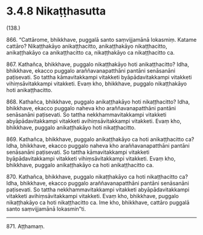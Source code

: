 # 3.4.8 Nikaṭṭhasutta

(138.)

866\. “Cattārome, bhikkhave, puggalā santo saṃvijjamānā lokasmiṃ. Katame cattāro? Nikaṭṭhakāyo anikaṭṭhacitto, anikaṭṭhakāyo nikaṭṭhacitto, anikaṭṭhakāyo ca anikaṭṭhacitto ca, nikaṭṭhakāyo ca nikaṭṭhacitto ca.

867\. Kathañca, bhikkhave, puggalo nikaṭṭhakāyo hoti anikaṭṭhacitto? Idha, bhikkhave, ekacco puggalo araññavanapatthāni pantāni senāsanāni paṭisevati. So tattha kāmavitakkampi vitakketi byāpādavitakkampi vitakketi vihiṃsāvitakkampi vitakketi. Evaṃ kho, bhikkhave, puggalo nikaṭṭhakāyo hoti anikaṭṭhacitto.

868\. Kathañca, bhikkhave, puggalo anikaṭṭhakāyo hoti nikaṭṭhacitto? Idha, bhikkhave, ekacco puggalo naheva kho araññavanapatthāni pantāni senāsanāni paṭisevati. So tattha nekkhammavitakkampi vitakketi abyāpādavitakkampi vitakketi avihiṃsāvitakkampi vitakketi. Evaṃ kho, bhikkhave, puggalo anikaṭṭhakāyo hoti nikaṭṭhacitto.

869\. Kathañca, bhikkhave, puggalo anikaṭṭhakāyo ca hoti anikaṭṭhacitto ca? Idha, bhikkhave, ekacco puggalo naheva kho araññavanapatthāni pantāni senāsanāni paṭisevati. So tattha kāmavitakkampi vitakketi byāpādavitakkampi vitakketi vihiṃsāvitakkampi vitakketi. Evaṃ kho, bhikkhave, puggalo anikaṭṭhakāyo ca hoti anikaṭṭhacitto ca.

870\. Kathañca, bhikkhave, puggalo nikaṭṭhakāyo ca hoti nikaṭṭhacitto ca? Idha, bhikkhave, ekacco puggalo araññavanapatthāni pantāni senāsanāni paṭisevati. So tattha nekkhammavitakkampi vitakketi abyāpādavitakkampi vitakketi avihiṃsāvitakkampi vitakketi. Evaṃ kho, bhikkhave, puggalo nikaṭṭhakāyo ca hoti nikaṭṭhacitto ca. Ime kho, bhikkhave, cattāro puggalā santo saṃvijjamānā lokasmin”ti.

---

871\. Aṭṭhamaṃ.
